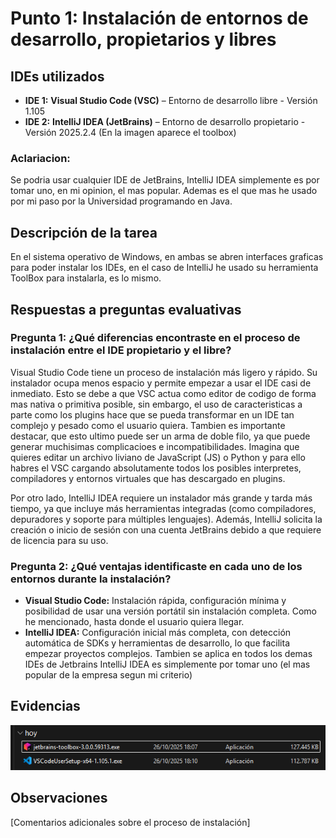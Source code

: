 # Punto 1: Instalación de entornos de desarrollo, propietarios y libres

## IDEs utilizados
- **IDE 1:** **Visual Studio Code (VSC)** – Entorno de desarrollo libre - Versión 1.105
- **IDE 2:** **IntelliJ IDEA (JetBrains)** – Entorno de desarrollo propietario - Versión 2025.2.4 (En la imagen aparece el toolbox)

### Aclariacion:
Se podria usar cualquier IDE de JetBrains, IntelliJ IDEA simplemente es por tomar uno, en mi opinion, el mas popular. Ademas es el que mas he usado por mi paso por la Universidad programando en Java.

## Descripción de la tarea
En el sistema operativo de Windows, en ambas se abren interfaces graficas para poder instalar los IDEs, en el caso de IntelliJ he usado su herramienta ToolBox para instalarla, es lo mismo.

## Respuestas a preguntas evaluativas

### Pregunta 1: ¿Qué diferencias encontraste en el proceso de instalación entre el IDE propietario y el libre?

Visual Studio Code tiene un proceso de instalación más ligero y rápido. Su instalador ocupa menos espacio y permite empezar a usar el IDE casi de inmediato. Esto se debe a que VSC actua como editor de
codigo de forma mas nativa o primitiva posible, sin embargo, el uso de caracteristicas a parte como los plugins hace que se pueda transformar en un IDE tan complejo y pesado como el usuario quiera.
Tambien es importante destacar, que esto ultimo puede ser un arma de doble filo, ya que puede generar muchisimas complicacioes e incompatibilidades. Imagina que quieres editar un archivo liviano de
JavaScript (JS) o Python y para ello habres el VSC cargando absolutamente todos los posibles interpretes, compiladores y entornos virtuales que has descargado en plugins.

Por otro lado, IntelliJ IDEA requiere un instalador más grande y tarda más tiempo, ya que incluye más herramientas integradas (como compiladores, depuradores y soporte para múltiples lenguajes).
Además, IntelliJ solicita la creación o inicio de sesión con una cuenta JetBrains debido a que requiere de licencia para su uso.


### Pregunta 2: ¿Qué ventajas identificaste en cada uno de los entornos durante la instalación?
- **Visual Studio Code:** Instalación rápida, configuración mínima y posibilidad de usar una versión portátil sin instalación completa. Como he mencionado, hasta donde el usuario quiera llegar.
- **IntelliJ IDEA:** Configuración inicial más completa, con detección automática de SDKs y herramientas de desarrollo, lo que facilita empezar proyectos complejos. Tambien se aplica en todos los
  demas IDEs de Jetbrains IntelliJ IDEA es simplemente por tomar uno (el mas popular de la empresa segun mi criterio)


## Evidencias
![Captura de pantalla 2025-10-26 181034.png](capturas%2FCaptura%20de%20pantalla%202025-10-26%20181034.png)

## Observaciones
[Comentarios adicionales sobre el proceso de instalación]
